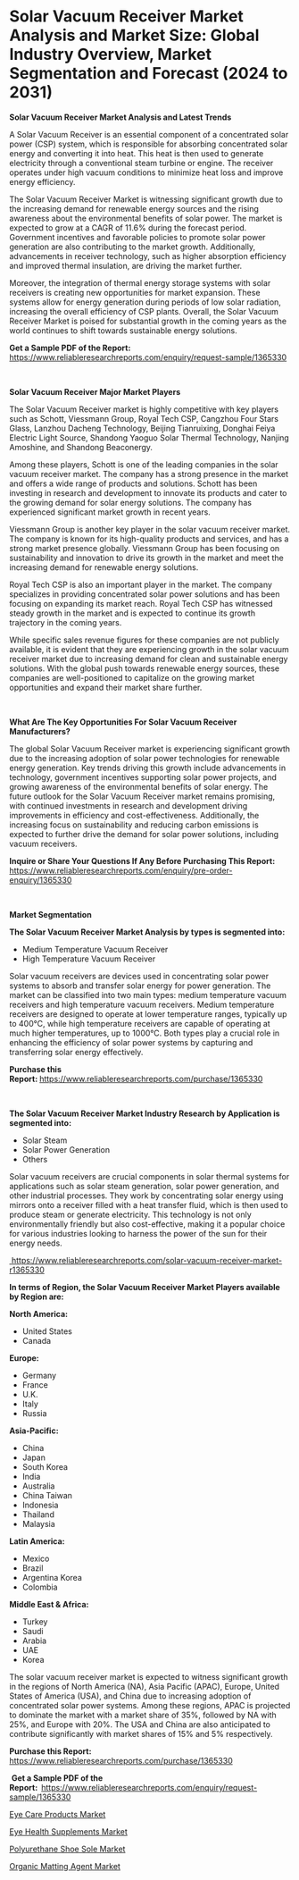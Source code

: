 <p><h1>Solar Vacuum Receiver Market Analysis and Market Size: Global Industry Overview, Market Segmentation and Forecast (2024 to 2031)</h1></p><p><strong>Solar Vacuum Receiver Market Analysis and Latest Trends</strong></p>
<p><p>A Solar Vacuum Receiver is an essential component of a concentrated solar power (CSP) system, which is responsible for absorbing concentrated solar energy and converting it into heat. This heat is then used to generate electricity through a conventional steam turbine or engine. The receiver operates under high vacuum conditions to minimize heat loss and improve energy efficiency.</p><p>The Solar Vacuum Receiver Market is witnessing significant growth due to the increasing demand for renewable energy sources and the rising awareness about the environmental benefits of solar power. The market is expected to grow at a CAGR of 11.6% during the forecast period. Government incentives and favorable policies to promote solar power generation are also contributing to the market growth. Additionally, advancements in receiver technology, such as higher absorption efficiency and improved thermal insulation, are driving the market further.</p><p>Moreover, the integration of thermal energy storage systems with solar receivers is creating new opportunities for market expansion. These systems allow for energy generation during periods of low solar radiation, increasing the overall efficiency of CSP plants. Overall, the Solar Vacuum Receiver Market is poised for substantial growth in the coming years as the world continues to shift towards sustainable energy solutions.</p></p>
<p><strong>Get a Sample PDF of the Report:&nbsp;</strong> <a href="https://www.reliableresearchreports.com/enquiry/request-sample/1365330">https://www.reliableresearchreports.com/enquiry/request-sample/1365330</a></p>
<p>&nbsp;</p>
<p><strong>Solar Vacuum Receiver Major Market Players</strong></p>
<p><p>The Solar Vacuum Receiver market is highly competitive with key players such as Schott, Viessmann Group, Royal Tech CSP, Cangzhou Four Stars Glass, Lanzhou Dacheng Technology, Beijing Tianruixing, Donghai Feiya Electric Light Source, Shandong Yaoguo Solar Thermal Technology, Nanjing Amoshine, and Shandong Beaconergy.</p><p>Among these players, Schott is one of the leading companies in the solar vacuum receiver market. The company has a strong presence in the market and offers a wide range of products and solutions. Schott has been investing in research and development to innovate its products and cater to the growing demand for solar energy solutions. The company has experienced significant market growth in recent years.</p><p>Viessmann Group is another key player in the solar vacuum receiver market. The company is known for its high-quality products and services, and has a strong market presence globally. Viessmann Group has been focusing on sustainability and innovation to drive its growth in the market and meet the increasing demand for renewable energy solutions.</p><p>Royal Tech CSP is also an important player in the market. The company specializes in providing concentrated solar power solutions and has been focusing on expanding its market reach. Royal Tech CSP has witnessed steady growth in the market and is expected to continue its growth trajectory in the coming years.</p><p>While specific sales revenue figures for these companies are not publicly available, it is evident that they are experiencing growth in the solar vacuum receiver market due to increasing demand for clean and sustainable energy solutions. With the global push towards renewable energy sources, these companies are well-positioned to capitalize on the growing market opportunities and expand their market share further.</p></p>
<p>&nbsp;</p>
<p><strong>What Are The Key Opportunities For Solar Vacuum Receiver Manufacturers?</strong></p>
<p><p>The global Solar Vacuum Receiver market is experiencing significant growth due to the increasing adoption of solar power technologies for renewable energy generation. Key trends driving this growth include advancements in technology, government incentives supporting solar power projects, and growing awareness of the environmental benefits of solar energy. The future outlook for the Solar Vacuum Receiver market remains promising, with continued investments in research and development driving improvements in efficiency and cost-effectiveness. Additionally, the increasing focus on sustainability and reducing carbon emissions is expected to further drive the demand for solar power solutions, including vacuum receivers.</p></p>
<p><strong>Inquire or Share Your Questions If Any Before Purchasing This Report:</strong> <a href="https://www.reliableresearchreports.com/enquiry/pre-order-enquiry/1365330">https://www.reliableresearchreports.com/enquiry/pre-order-enquiry/1365330</a></p>
<p>&nbsp;</p>
<p><strong>Market Segmentation</strong></p>
<p><strong>The Solar Vacuum Receiver Market Analysis by types is segmented into:</strong></p>
<p><ul><li>Medium Temperature Vacuum Receiver</li><li>High Temperature Vacuum Receiver</li></ul></p>
<p><p>Solar vacuum receivers are devices used in concentrating solar power systems to absorb and transfer solar energy for power generation. The market can be classified into two main types: medium temperature vacuum receivers and high temperature vacuum receivers. Medium temperature receivers are designed to operate at lower temperature ranges, typically up to 400°C, while high temperature receivers are capable of operating at much higher temperatures, up to 1000°C. Both types play a crucial role in enhancing the efficiency of solar power systems by capturing and transferring solar energy effectively.</p></p>
<p><strong>Purchase this Report:&nbsp;</strong><a href="https://www.reliableresearchreports.com/purchase/1365330">https://www.reliableresearchreports.com/purchase/1365330</a></p>
<p>&nbsp;</p>
<p><strong>The Solar Vacuum Receiver Market Industry Research by Application is segmented into:</strong></p>
<p><ul><li>Solar Steam</li><li>Solar Power Generation</li><li>Others</li></ul></p>
<p><p>Solar vacuum receivers are crucial components in solar thermal systems for applications such as solar steam generation, solar power generation, and other industrial processes. They work by concentrating solar energy using mirrors onto a receiver filled with a heat transfer fluid, which is then used to produce steam or generate electricity. This technology is not only environmentally friendly but also cost-effective, making it a popular choice for various industries looking to harness the power of the sun for their energy needs.</p></p>
<p><a href="https://www.reliableresearchreports.com/solar-vacuum-receiver-market-r1365330">&nbsp;https://www.reliableresearchreports.com/solar-vacuum-receiver-market-r1365330</a></p>
<p><strong>In terms of Region, the Solar Vacuum Receiver Market Players available by Region are:</strong></p>
<p>
    <p> <strong> North America: </strong>
        <ul>
            <li>United States</li>
            <li>Canada</li>
        </ul>
        </p> 
    <p> <strong> Europe: </strong>
        <ul>
            <li>Germany</li>
            <li>France</li>
            <li>U.K.</li>
            <li>Italy</li>
            <li>Russia</li>
        </ul>
        </p> 
    <p> <strong> Asia-Pacific: </strong>
        <ul>
            <li>China</li>
            <li>Japan</li>
            <li>South Korea</li>
            <li>India</li>
            <li>Australia</li>
            <li>China Taiwan</li>
            <li>Indonesia</li>
            <li>Thailand</li>
            <li>Malaysia</li>
        </ul>
        </p> 
    <p> <strong> Latin America: </strong>
        <ul>
            <li>Mexico</li>
            <li>Brazil</li>
            <li>Argentina Korea</li>
            <li>Colombia</li>
        </ul>
        </p> 
    <p> <strong> Middle East & Africa: </strong>
        <ul>
            <li>Turkey</li>
            <li>Saudi</li>
            <li>Arabia</li>
            <li>UAE</li>
            <li>Korea</li>
        </ul>
    </p>
    </p>
<p><p>The solar vacuum receiver market is expected to witness significant growth in the regions of North America (NA), Asia Pacific (APAC), Europe, United States of America (USA), and China due to increasing adoption of concentrated solar power systems. Among these regions, APAC is projected to dominate the market with a market share of 35%, followed by NA with 25%, and Europe with 20%. The USA and China are also anticipated to contribute significantly with market shares of 15% and 5% respectively.</p></p>
<p><strong>Purchase this Report: </strong><a href="https://www.reliableresearchreports.com/purchase/1365330">https://www.reliableresearchreports.com/purchase/1365330</a></p>
<p>&nbsp;<strong>Get a Sample PDF of the Report:&nbsp;&nbsp;</strong><a href="https://www.reliableresearchreports.com/enquiry/request-sample/1365330">https://www.reliableresearchreports.com/enquiry/request-sample/1365330</a></p>
<p><strong></strong></p>
<p><p><a href="https://github.com/yazulaeha/Market-Research-Report-List-1/blob/main/eye-care-products-market.md">Eye Care Products Market</a></p><p><a href="https://github.com/haleemasakdiya1/Market-Research-Report-List-1/blob/main/eye-health-supplements-market.md">Eye Health Supplements Market</a></p><p><a href="https://www.linkedin.com/pulse/global-polyurethane-shoe-sole-market-sector-types-applications-3iapc?trackingId=AlwW8E3n5zdacebTK2jYwA%3D%3D">Polyurethane Shoe Sole Market</a></p><p><a href="https://www.linkedin.com/pulse/organic-matting-agent-market-trends-analysis-opportunities-23eme?trackingId=ZARTV8brouAjTxq0wCLa1g%3D%3D">Organic Matting Agent Market</a></p></p>